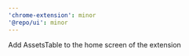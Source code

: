 ```yaml
---
'chrome-extension': minor
'@repo/ui': minor
---
```


Add AssetsTable to the home screen of the extension
